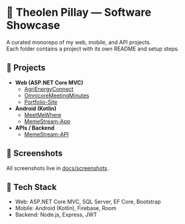 # 🎒 Theolen Pillay — Software Showcase

A curated monorepo of my web, mobile, and API projects.  
Each folder contains a project with its own README and setup steps.

## 📂 Projects
- **Web (ASP.NET Core MVC)**
  - [AgriEnergyConnect](./AgriEnergyConnect)
  - [OmnicoreMeetingMinutes](./OmnicoreMeetingMinutes)
  - [Portfolio-Site](./Portfolio-Site)
- **Android (Kotlin)**
  - [MeetMeWhere](./MeetMeWhere)
  - [MemeStream-App](./MemeStream-App)
- **APIs / Backend**
  - [MemeStream-API](./MemeStream-API)

## 📸 Screenshots
All screenshots live in [docs/screenshots](./docs/screenshots).

## 🧱 Tech Stack
- Web: ASP.NET Core MVC, SQL Server, EF Core, Bootstrap
- Mobile: Android (Kotlin), Firebase, Room
- Backend: Node.js, Express, JWT
